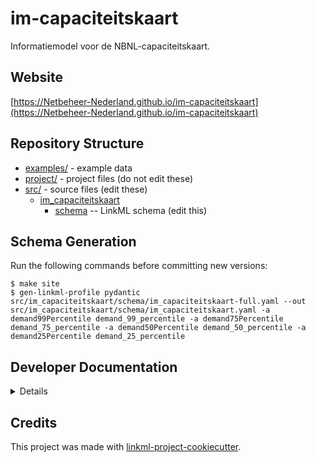 # im-capaciteitskaart

Informatiemodel voor de NBNL-capaciteitskaart.

## Website

[https://Netbeheer-Nederland.github.io/im-capaciteitskaart](https://Netbeheer-Nederland.github.io/im-capaciteitskaart)

## Repository Structure

* [examples/](examples/) - example data
* [project/](project/) - project files (do not edit these)
* [src/](src/) - source files (edit these)
  * [im_capaciteitskaart](src/im_capaciteitskaart)
    * [schema](src/im_capaciteitskaart/schema) -- LinkML schema
      (edit this)

## Schema Generation

Run the following commands before committing new versions:

```
$ make site
$ gen-linkml-profile pydantic src/im_capaciteitskaart/schema/im_capaciteitskaart-full.yaml --out src/im_capaciteitskaart/schema/im_capaciteitskaart.yaml -a demand99Percentile demand_99_percentile -a demand75Percentile demand_75_percentile -a demand50Percentile demand_50_percentile -a demand25Percentile demand_25_percentile
```

## Developer Documentation

<details>
Use the `make` command to generate project artefacts:

* `make all`: make everything
* `make deploy`: deploys site
</details>

## Credits

This project was made with
[linkml-project-cookiecutter](https://github.com/linkml/linkml-project-cookiecutter).
